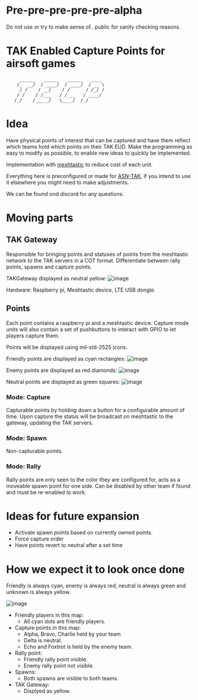 # Pre-pre-pre-pre-pre-alpha
Do not use or try to make sense of.. public for sanity checking reasons. 

# **T**AK **E**nabled **C**apture **P**oints for airsoft games
```
     ______   ______   ______   ____ 
    /_  __/  / ____/  / ____/  / __ \
     / /    / __/    / /      / /_/ /
    / /    / /___   / /___   / ____/ 
   /_/    /_____/   \____/  /_/      
```                                  

# Idea
Have physical points of interest that can be captured and have them reflect which teams hold which points on their TAK EUD.
Make the programming as easy to modify as possible, to enable new ideas to quickly be implemented. 

Implementation with [meshtastic](https://meshtastic.org/) to reduce cost of each unit.

Everything here is preconfigured or made for [ASN-TAK](https://airsoftnorge.com/tak), if you intend to use it elsewhere you might need to make adjustments.

We can be found ond discord for any questions.

# Moving parts

## TAK Gateway 

Responsible for bringing points and statuses of points from the meshtastic network to the TAK servers in a COT format.
Differentiate between rally points, spawns and capture points. 

TAKGateway displayed as neutral yellow: ![image](https://user-images.githubusercontent.com/25975089/224485693-f3db8eb4-2391-4e09-8fe6-65e82d45aef3.png)

Hardware: Raspberry pi, Meshtastic device, LTE USB dongle.

## Points
Each point contains a raspberry pi and a meshtastic device. Capture mode units will also contain a set of pushbuttons to interact with GPIO to let players capture them.

Points will be displayed using mil-std-2525 icons. 

Friendly points are displayed as cyan rectangles:  ![image](https://user-images.githubusercontent.com/25975089/224482967-b65e6aac-3ea6-467e-b414-f8c413cf2214.png)

Enemy points are displayed as red diamonds:  ![image](https://user-images.githubusercontent.com/25975089/224482983-6dd2923c-d575-45b1-a8a7-a7d7c0ee4f93.png)

Neutral points are displayed as green squares:  ![image](https://user-images.githubusercontent.com/25975089/224482953-7fca8f3f-d7ec-4c12-94e5-75ae2af6f6b8.png)

### Mode: Capture
Capturable points by holding down a button for a configurable amount of time. Upon capture the status will be broadcast on meshtastic to the gateway, updating the TAK servers.

### Mode: Spawn
Non-capturable points.


### Mode: Rally
Rally points are only seen to the color they are configured for, acts as a moveable spawn point for one side.
Can be disabled by other team if found and must be re-enabled to work.

# Ideas for future expansion

* Activate spawn points based on currently owned points.
* Force capture order
* Have points revert to neutral after a set time


# How we expect it to look once done
Friendly is always cyan, enemy is always red, neutral is always green and unknown is always yellow.

![image](https://user-images.githubusercontent.com/25975089/224486605-3f302c59-90d2-4e8f-8ee8-0d4645be5006.png)
* Friendly players in this map:
  * All cyan dots are friendly players. 
* Capture points in this map:
  * Alpha, Bravo, Charlie held by your team
  * Delta is neutral.
  * Echo and Foxtrot is held by the enemy team.
* Rally point:
  * Friendly rally point visible.
  * Enemy rally point not visible.
* Spawns:
  * Both spawns are visible to both teams.
* TAK Gateway:
  * Displyed as yellow.

